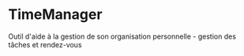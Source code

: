 # TimeManager
Outil d'aide à la gestion de son organisation personnelle - gestion des tâches et rendez-vous
